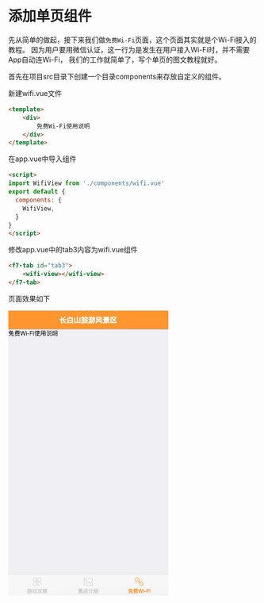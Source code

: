 # 添加单页组件

先从简单的做起，接下来我们做`免费Wi-Fi`页面，这个页面其实就是个Wi-Fi接入的教程。
因为用户要用微信认证，这一行为是发生在用户接入Wi-Fi时，并不需要App自动连Wi-Fi，
我们的工作就简单了，写个单页的图文教程就好。

首先在项目src目录下创建一个目录components来存放自定义的组件。

新建wifi.vue文件

```html
<template>
    <div>
        免费Wi-Fi使用说明
    </div>
</template>
```

在app.vue中导入组件

```html
<script>
import WifiView from './components/wifi.vue'
export default {
  components: {
    WifiView,
  }
}
</script>
```

修改app.vue中的tab3内容为wifi.vue组件

```html
<f7-tab id="tab3">
	<wifi-view></wifi-view>
</f7-tab>
```

页面效果如下

![PNG](images/step2-1.png)
